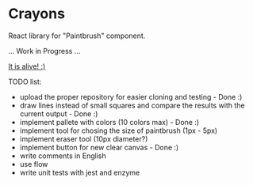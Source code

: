 # Crayons

React library for "Paintbrush" component.

... Work in Progress ...

[It is alive! :)](http://krajkar-tests.surge.sh/)

TODO list:
- upload the proper repository for easier cloning and testing - Done :)
- draw lines instead of small squares and compare the results with the current output - Done :)
- implement pallete with colors (10 colors max) - Done :)
- implement tool for chosing the size of paintbrush (1px - 5px)
- implement eraser tool (10px diameter?)
- implement button for new clear canvas - Done :)
- write comments in English
- use flow
- write unit tests with jest and enzyme 
